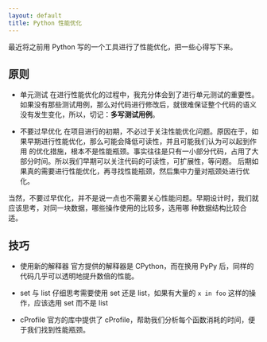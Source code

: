 ```yaml
---
layout: default
title: Python 性能优化
---
```


最近将之前用 Python 写的一个工具进行了性能优化，把一些心得写下来。

## 原则

* 单元测试
在进行性能优化的过程中，我充分体会到了进行单元测试的重要性。如果没有那些测试用例，那么对代码进行修改后，就很难保证整个代码的语义
没有发生变化，所以，切记：**多写测试用例**。

* 不要过早优化
在项目进行的初期，不必过于关注性能优化问题。原因在于，如果早期进行性能优化，那么可能会降低可读性，并且可能我们认为可以起到作用
的优化措施，根本不是性能瓶颈。事实往往是只有一小部分代码，占用了大部分时间。所以我们早期可以关注代码的可读性，可扩展性，等问题。
后期如果真的需要进行性能优化，再寻找性能瓶颈，然后集中力量对瓶颈处进行优化。

当然，不要过早优化，并不是说一点也不需要关心性能问题。早期设计时，我们就应该思考，对同一块数据，哪些操作使用的比较多，选用哪
种数据结构比较合适。

## 技巧

* 使用新的解释器
官方提供的解释器是 CPython，而在换用 PyPy 后，同样的代码几乎可以透明地提升数倍的性能。

* set 与 list
仔细思考需要使用 set 还是 list，如果有大量的 `x in foo` 这样的操作，应该选用 set 而不是 list

* cProfile
官方的库中提供了 cProfile，帮助我们分析每个函数消耗的时间，便于我们找到性能瓶颈。
